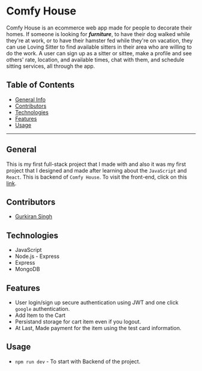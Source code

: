 # Comfy House

Comfy House is an ecommerce web app made for people to decorate their homes. If someone is looking for _**furniture**_,  to have their dog walked while they're at work, or to have their hamster fed while they're on vacation, they can use Loving Sitter to find available sitters in their area who are willing to do the work. A user can sign up as a sitter or sittee, make a profile and see others' rate, location, and available times, chat with them, and schedule sitting services, all through the app.

## Table of Contents

-   [General Info](#general)
-   [Contributors](#contributors)
-   [Technologies](#technologies)
-   [Features](#features)
-   [Usage](#usage)

---

## General

This is my first full-stack project that I made with and also it was my first project that I designed and made after learning about the `JavaScript` and `React`.
This is backend of `Comfy House`. To visit the front-end, click on this [link](https://github.com/g4rry420/comfyhouse-frontend).

## Contributors

-   [Gurkiran Singh](https://github.com/g4rry420)

## Technologies

-   JavaScript
-   Node.js - Express
-   Express
-   MongoDB

## Features

-   User login/sign up secure authentication using JWT and one click `google` authentication.
-   Add Item to the Cart
-   Persistand storage for cart item even if you logout.
-   At Last, Made payment for the item using the test card information.

## Usage

-   `npm run dev` - To start with Backend of the project.
